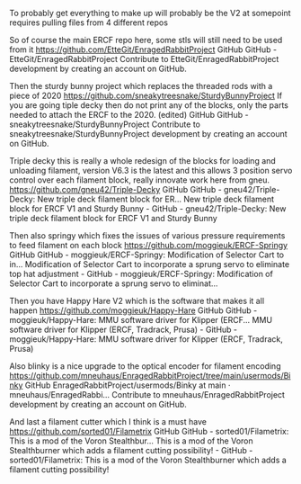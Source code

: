 To probably get everything to make up will probably be the V2 at somepoint requires pulling files from 4 different repos



So of course the main ERCF repo here, some stls will still need to be used from it https://github.com/EtteGit/EnragedRabbitProject
GitHub
GitHub - EtteGit/EnragedRabbitProject
Contribute to EtteGit/EnragedRabbitProject development by creating an account on GitHub.




Then the sturdy bunny project which replaces the threaded rods with a piece of 2020 https://github.com/sneakytreesnake/SturdyBunnyProject If you are going tiple decky then do not print any of the blocks, only the parts needed to attach the ERCF to the 2020. (edited)
GitHub
GitHub - sneakytreesnake/SturdyBunnyProject
Contribute to sneakytreesnake/SturdyBunnyProject development by creating an account on GitHub.




Triple decky this is really a whole redesign of the blocks for loading and unloading filament, version V6.3 is the latest and this allows 3 position servo control over each filament block, really innovate work here from gneu.  https://github.com/gneu42/Triple-Decky
GitHub
GitHub - gneu42/Triple-Decky: New triple deck filament block for ER...
New triple deck filament block for ERCF V1 and Sturdy Bunny - GitHub - gneu42/Triple-Decky: New triple deck filament block for ERCF V1 and Sturdy Bunny





Then also springy which fixes the issues of various pressure requirements to feed filament on each block https://github.com/moggieuk/ERCF-Springy
GitHub
GitHub - moggieuk/ERCF-Springy: Modification of Selector Cart to in...
Modification of Selector Cart to incorporate a sprung servo to eliminate top hat adjustment - GitHub - moggieuk/ERCF-Springy: Modification of Selector Cart to incorporate a sprung servo to eliminat...



Then you have Happy Hare V2 which is the software that makes it all happen https://github.com/moggieuk/Happy-Hare
GitHub
GitHub - moggieuk/Happy-Hare: MMU software driver for Klipper (ERCF...
MMU software driver for Klipper (ERCF, Tradrack, Prusa) - GitHub - moggieuk/Happy-Hare: MMU software driver for Klipper (ERCF, Tradrack, Prusa)




Also blinky is a nice upgrade to the optical encoder for filament encoding https://github.com/mneuhaus/EnragedRabbitProject/tree/main/usermods/Binky
GitHub
EnragedRabbitProject/usermods/Binky at main · mneuhaus/EnragedRabbi...
Contribute to mneuhaus/EnragedRabbitProject development by creating an account on GitHub.





And last a filament cutter which I think is a must have https://github.com/sorted01/Filametrix
GitHub
GitHub - sorted01/Filametrix: This is a mod of the Voron Stealthbur...
This is a mod of the Voron Stealthburner which adds a filament cutting possibility! - GitHub - sorted01/Filametrix: This is a mod of the Voron Stealthburner which adds a filament cutting possibility!
